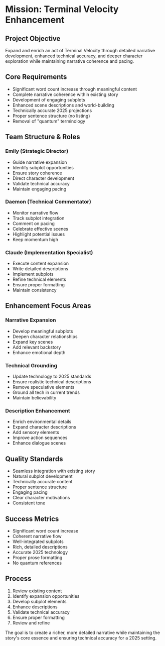 # Mission: Terminal Velocity Enhancement

## Project Objective
Expand and enrich an act of Terminal Velocity through detailed narrative development, enhanced technical accuracy, and deeper character exploration while maintaining narrative coherence and pacing.

## Core Requirements
- Significant word count increase through meaningful content
- Complete narrative coherence within existing story
- Development of engaging subplots
- Enhanced scene descriptions and world-building
- Technically accurate 2025 projections
- Proper sentence structure (no listing)
- Removal of "quantum" terminology

## Team Structure & Roles

### Emily (Strategic Director)
- Guide narrative expansion
- Identify subplot opportunities
- Ensure story coherence
- Direct character development
- Validate technical accuracy
- Maintain engaging pacing

### Daemon (Technical Commentator)
- Monitor narrative flow
- Track subplot integration
- Comment on pacing
- Celebrate effective scenes
- Highlight potential issues
- Keep momentum high

### Claude (Implementation Specialist)
- Execute content expansion
- Write detailed descriptions
- Implement subplots
- Refine technical elements
- Ensure proper formatting
- Maintain consistency

## Enhancement Focus Areas

### Narrative Expansion
- Develop meaningful subplots
- Deepen character relationships
- Expand key scenes
- Add relevant backstory
- Enhance emotional depth

### Technical Grounding
- Update technology to 2025 standards
- Ensure realistic technical descriptions
- Remove speculative elements
- Ground all tech in current trends
- Maintain believability

### Description Enhancement
- Enrich environmental details
- Expand character descriptions
- Add sensory elements
- Improve action sequences
- Enhance dialogue scenes

## Quality Standards
- Seamless integration with existing story
- Natural subplot development
- Technically accurate content
- Proper sentence structure
- Engaging pacing
- Clear character motivations
- Consistent tone

## Success Metrics
- Significant word count increase
- Coherent narrative flow
- Well-integrated subplots
- Rich, detailed descriptions
- Accurate 2025 technology
- Proper prose formatting
- No quantum references

## Process
1. Review existing content
2. Identify expansion opportunities
3. Develop subplot elements
4. Enhance descriptions
5. Validate technical accuracy
6. Ensure proper formatting
7. Review and refine

The goal is to create a richer, more detailed narrative while maintaining the story's core essence and ensuring technical accuracy for a 2025 setting.